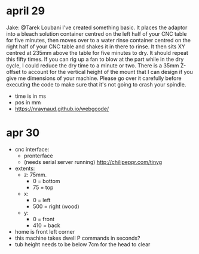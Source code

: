 april 29
===
Jake:
@Tarek Loubani I've created something basic. It places the adaptor into a bleach solution container centred on the left half of your CNC table for five minutes, then moves over to a water rinse container centred on the right half of your CNC table and shakes it in there to rinse. It then sits XY centred at 235mm above the table for five minutes to dry. It should repeat this fifty times. If you can rig up a fan to blow at the part while in the dry cycle, I could reduce the dry time to a minute or two. There is a 35mm Z-offset to account for the vertical height of the mount that I can design if you give me dimensions of your machine. Please go over it carefully before executing the code to make sure that it's not going to crash your spindle.

* time is in ms
* pos in mm
* https://nraynaud.github.io/webgcode/

apr 30
====
* cnc interface:
	* pronterface
	* (needs serial server running) http://chilipeppr.com/tinyg
* extents:
	* z: 75mm.
		* 0 = bottom
		* 75 = top
	* x:
		* 0 = left
		* 500 = right (wood)
	* y:
		* 0 = front
		* 410 = back
* home is front left corner
* this machine takes dwell P commands in seconds?
* tub height needs to be below 7cm for the head to clear
